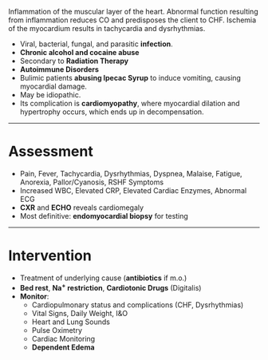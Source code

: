 Inflammation of the muscular layer of the heart. Abnormal function resulting from inflammation reduces CO and predisposes the client to CHF. Ischemia of the myocardium results in tachycardia and dysrhythmias.
- Viral, bacterial, fungal, and parasitic **infection**.
- **Chronic alcohol and cocaine abuse**
- Secondary to **Radiation Therapy**
- **Autoimmune Disorders**
- Bulimic patients **abusing Ipecac Syrup** to induce vomiting, causing myocardial damage.
- May be idiopathic.
- Its complication is **cardiomyopathy**, where myocardial dilation and hypertrophy occurs, which ends up in decompensation.
___
# Assessment
- Pain, Fever, Tachycardia, Dysrhythmias, Dyspnea, Malaise, Fatigue, Anorexia, Pallor/Cyanosis, RSHF Symptoms
- Increased WBC, Elevated CRP, Elevated Cardiac Enzymes, Abnormal ECG
- **CXR** and **ECHO** reveals cardiomegaly
- Most definitive: **endomyocardial biopsy** for testing
___
# Intervention
- Treatment of underlying cause (**antibiotics** if m.o.)
- **Bed rest**, **Na<sup>+</sup> restriction**, **Cardiotonic Drugs** (Digitalis)
- **Monitor**:
	- Cardiopulmonary status and complications (CHF, Dysrhythmias)
	- Vital Signs, Daily Weight, I&O
	- Heart and Lung Sounds
	- Pulse Oximetry
	- Cardiac Monitoring
	- **Dependent Edema**